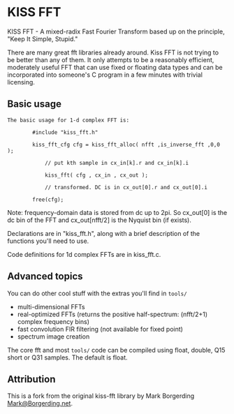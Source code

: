 # KISS FFT

KISS FFT - A mixed-radix Fast Fourier Transform based up on the principle, 
"Keep It Simple, Stupid."

There are many great fft libraries already around. Kiss FFT is not trying
to be better than any of them. It only attempts to be a reasonably efficient, 
moderately useful FFT that can use fixed or floating data types and can be 
incorporated into someone's C program in a few minutes with trivial licensing.

## Basic usage

    The basic usage for 1-d complex FFT is:

```
        #include "kiss_fft.h"

        kiss_fft_cfg cfg = kiss_fft_alloc( nfft ,is_inverse_fft ,0,0 );

            // put kth sample in cx_in[k].r and cx_in[k].i
            
            kiss_fft( cfg , cx_in , cx_out );
            
            // transformed. DC is in cx_out[0].r and cx_out[0].i 
            
        free(cfg);
```

Note: frequency-domain data is stored from dc up to 2pi.
So cx_out[0] is the dc bin of the FFT and cx_out[nfft/2]
is the Nyquist bin (if exists).

Declarations are in "kiss_fft.h", along with a brief description of the 
functions you'll need to use.

Code definitions for 1d complex FFTs are in kiss_fft.c.

## Advanced topics

You can do other cool stuff with the extras you'll find in `tools/`

* multi-dimensional FFTs 
* real-optimized FFTs  (returns the positive half-spectrum: (nfft/2+1) complex frequency bins)
* fast convolution FIR filtering (not available for fixed point)
* spectrum image creation

The core fft and most `tools/` code can be compiled using float, double,
 Q15 short or Q31 samples. The default is float.


## Attribution
This is a fork from the original kiss-fft library by Mark Borgerding
<Mark@Borgerding.net>.